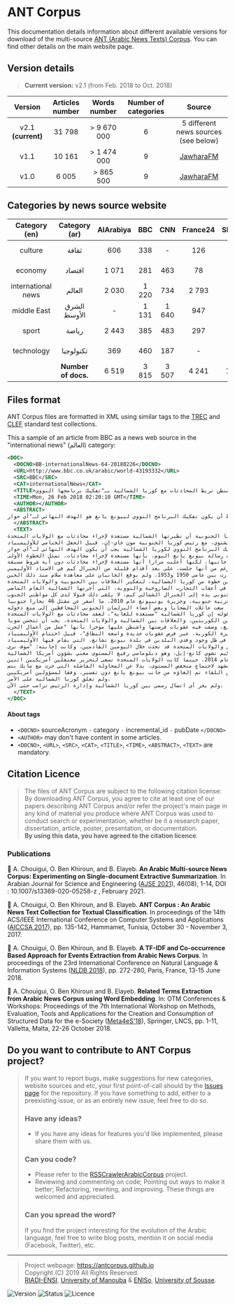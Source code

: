 ANT Corpus
=============================

This documentation details information about different available versions for download of the multi-source [ANT (Arabic News Texts) Corpus](http://antcorpus.github.io).
You can find other details on the main website page.

Version details
---------------
> **Current version:** v2.1 (from Feb. 2018 to Oct. 2018)

| Version  | Articles number | Words number | Number of categories | Source
| :------: | :-------------: | :---------: | :-------------------: | :-----:|
| v2.1 **(current)** | 31 798  | > 9 670 000 | 6 | 5 different news sources (see below) |
| v1.1 | 10 161  | > 1 474 000 | 9 | [JawharaFM](http://www.jawharafm.net/ar/) |
| v1.0 | 6 005  | > 865 500 | 9 | [JawharaFM](http://www.jawharafm.net/ar/) |

Categories by news source website
----------------

| Category (en)  | Category (ar)  |  AlArabiya  |  BBC  |  CNN  |  France24  |  SkyNews  |  Total |
| :------:  |  :-------------:  |  :---------:  |  :---------:  |  :---------:  |  :---------:  |  :---------:  |  :---------: |
| culture  |  ثقافة  | 606 | 338 | - | 126 | - | 1 070 |
| economy  |  اقتصاد  | 1 071 | 281 | 463 | 78 | 1 479 | 3 372 |
| international news  |  العالم  | 2 030 | 1 220 | 734 | 2 793 | 3 575 | 10 352 |
| middle East  | الشرق الأوسط | - | 1 131 | 1 640 | 947 | 3 972 | 7 690 |
| sport  |  رياضة  | 2 443 | 385 | 483 | 297 | 2 975 | 6 583 |
| technology  | تكنولوجيا  | 369 | 460 | 187 | - | 1 715 | 2 731 |
| | **Number of docs.** | 6 519 | 3 815 | 3 507 | 4 241 | 13 716 | 31 798 |


Files format
----------------
ANT Corpus files are formatted in XML using similar tags to the [TREC](http://trec.nist.gov/) and [CLEF](http://www.clef-initiative.eu/) standard test collections.

This a sample of an article from BBC as a news web source in the "international news" (العالم) category:
```xml
<DOC>
  <DOCNO>BB-internationalNews-64-20180226</DOCNO>
  <URL>http://www.bbc.co.uk/arabic/world-43193332</URL>
  <SRC>BBC</SRC>
  <CAT>internationalNews</CAT>
  <TITLE>واشنطن تربط المحادثات مع كوريا الشمالية بـ"تفكيك برنامجها النووي"</TITLE>
  <TIME>Mon, 26 Feb 2018 02:20:10 GMT</TIME>
  <AUTHOR></AUTHOR>
  <ABSTRACT>
كوريا الجنوبية تعلن أن نظيرتها الشمالية مستعدة لإجراء محادثات مع واشنطن، والأخيرة تشترط أن يكون تفكيك البرنامج النووي لبيونغ يانغ هو الهدف النهائي لـ"أي حوار".
  </ABSTRACT>
  <TEXT>
أعلنت كوريا الجنوبية أن نظيرتها الشمالية مستعدة لإجراء محادثات مع الولايات المتحدة.
جاء هذا الإعلان بعد لقاء بين الجنرال كيم يونغ-تشول، رئيس وفد كوريا الشمالية إلى الأوليمبياد الشتوي، مع رئيس كوريا الجنوبية مون جاي-إن، قبيل الحفل الختامي للأوليمبياد.
وردت وزارة الخارجية الأمريكية، قائلة إن تفكيك البرنامج النووي لكوريا الشمالية يجب أن يكون الهدف النهائي لـ"أي حوار".
وأضافت الوزارة في بيان: "سنرى إذا ما كانت رسالة بيونغ يانغ اليوم، بأنها مستعدة لإجراء محادثات، تمثل الخطوة الأولى".
ولم تؤكد بيونغ يانغ هذا العرض من جانبها، لكنها أعلنت مرارا أنها مستعدة لإجراء محادثات دون أية شروط مسبقة.
وحضرت إيفانكا ابنة الرئيس الأمريكي دونالد ترامب الحفل الختامي للأوليمبياد، لكن من غير المتوقع أن تلتقي بأي مسؤول من كوريا الشمالية، على الرغم من أنها جلست، على بعد أقدام قليلة من الجنرال كيم في الاستاد الأوليمبي.
وشبه الجزيرة الكورية مقسمة منذ الحرب، التي دارت بين عامي 1950 و1953، ولم يوقع الجانبان على معاهدة سلام منذ ذلك الحين.
ويعتبر البعض أن التقارب بين الكوريتين خطوة من كوريا الشمالية، لتعكير العلاقات بين الجنوبية والولايات المتحدة.
ويحذر خبراء من أن التطورات الأخيرة لا تضع نهاية للتوترات الإقليمية الكامنة، خاصة في أعقاب التجارب الصاروخية والنووية، التي أجرتها الشمالية العام الماضي.
وبينما يمد الرئيس الكوري الجنوبي يده إلى الجنرال الشمالي كيم، لا يلقى ذلك قبولا لدى كل مواطني الجنوب.
واتُهم الجنرال كيم بأنه مدبر الهجوم على سفينة حربية جنوبية، وجزيرة يونبيونغ عام 2010، ما أسفر عن مقتل 46 بحارا جنوبيا.
ووصل الجنرال كيم إلى سول، بينما سعت عائلات الضحايا وبعض أعضاء البرلمان الجنوبي المحافظين إلى منع دخوله.
ونقل مكتب رئيس كوريا الجنوبية عنه قوله إن كوريا الشمالية "مستعدة للغاية"، لعقد محادثات مع الولايات المتحدة.
وأضاف المكتب أن بيونغ يانغ "تتفق على أن المحادثات بين الكوريتين، والعلاقات بين الشمالية والولايات المتحدة، يجب أن تتحسن سويا".
ويأتي هذا الإعلان من جانب رئاسة كوريا الجنوبية، بعد ساعات من بيان غاضب من جانب بيونغ يانغ، وصفت فيه عقوبات فرضتها واشنطن عليها مؤخرا بأنها "عمل من أعمال الحرب".
وأشادت وزارة خارجية الشمال بالطريقة، التي تعاونت بها الكوريتان خلال الأوليمبياد، لكنها قالت إن واشنطن "جلبت التهديد بالحرب إلى شبه الجزيرة الكورية، عبر فرض عقوبات جديدة واسعة النطاق"، قبيل اختتام الأوليمبياد.
امتلأت وسائل الإعلام الكورية الجنوبية بإشارات، إلى أن محادثات بين كوريا الشمالية والولايات المتحدة يمكن أن تعقد، في ظل وجود وفدي البلدين في بلدة بيونغ تشانغ، التي يقام فيها الأوليمبياد.
وسألت لورا بيكر، مراسلة بي بي سي في سول، مسؤولا من حكومة الجنوب، إذا ما كانت مقابلة بين وفدي الشمال والولايات المتحدة قد تحدث خلال اليومين القادمين، وكانت إجابته: "سوف نرى".
وأرسلت كوريا الشمالية وفدا عبر الحدود، من ضمنه الجنرال كيم تشوي كانغ-إيل، وهو دبلوماسي رفيع المستوى معني بشؤون أمريكا الشمالية.
في غضون ذلك، تضمن الوفد الأمريكي أليسون هوكر، وهي من مجلس الأن القومي الأمريكي، ومتخصصة في شؤون شبه الجزيرة الكورية. والتقت أليسون مع الجنرال كيم في كوريا الشمالية عام 2014، حينما كانت الولايات المتحدة تسعى لتحرير معتقلين أمريكيين اثنين.
وقد يجري إعداد المشهد لاجتماع منخفض المستوى، بدلا عن المحاولة الفاشلة التي جرت مع مايك بنس.
وكان من المقرر أن يلتقي بنس مع كيم يو-جونغ، شقيقة الزعيم الكوري الشمالي كيم يونغ-أون، في بداية الأوليمبياد، لكن اللقاء تم إلغاؤه من جانب بيونغ يانغ دون تفسير، وفقا لمسؤولين أمريكيين.
ولم تعلق كوريا الشمالية على الأمر.
ولم يجر أي اتصال رسمي بين كوريا الشمالية وإدارة الرئيس ترامب حتى الآن.
  </TEXT>
</DOC>
```
#### About tags
- `<DOCNO>` sourceAcronym `-` category `-` incremental_id `-` pubDate `</DOCNO>`
- `<AUTHOR>` may don't have content in some articles.
- `<DOCNO>`, `<URL>`, `<SRC>`, `<CAT>`, `<TITLE>`, `<TIME>`, `<ABSTRACT>`, `<TEXT>` are mandatory.


## Citation Licence
>The files of ANT Corpus are subject to the following citation license:   
>By downloading ANT Corpus, you agree to cite at least one of our papers describing ANT Corpus and/or refer the project's main page in any kind of material you produce where ANT Corpus was used to conduct search or experimentation, whether be it a research paper, dissertation, article, poster, presentation, or documentation.   
>**By using this data, you have agreed to the citation licence**.

### Publications
:page_facing_up: A. Chouigui, O. Ben Khiroun, and B. Elayeb. **An Arabic Multi-source News Corpus: Experimenting on Single-document Extractive Summarization**. In Arabian Journal for Science and Engineering ([AJSE 2021](https://link.springer.com/article/10.1007/s13369-020-05258-z)), 46(08), 1-14, DOI : 10.1007/s13369-020-05258-z , February 2021.

:page_facing_up: A. Chouigui, O. Ben Khiroun, and B. Elayeb. **ANT Corpus : An Arabic News Text Collection for Textual Classification**. In proceedings of the 14th ACS/IEEE International Conference on Computer Systems and Applications ([AICCSA 2017](http://www.aiccsa.net/AICCSA2017/)), pp. 135-142, Hammamet, Tunisia, October 30 - November 3, 2017.

:page_facing_up: A. Chouigui, O. Ben Khiroun, and B. Elayeb. **A TF-IDF and Co-occurrence Based Approach for Events Extraction from Arabic News Corpus**. In proceedings of the 23rd International Conference on Natural Language & Information Systems ([NLDB 2018](http://nldb2018.cnam.fr/)), pp. 272-280, Paris, France, 13-15 June 2018.

:page_facing_up: A. Chouigui, O. Ben Khiroun and B. Elayeb. **Related Terms Extraction from Arabic News Corpus using Word Embedding**. In: OTM Conferences & Workshops: Proceedings of the 7th International Workshop on Methods, Evaluation, Tools and Applications for the Creation and Consumption of Structured Data for the e-Society ([Meta4eS'18](http://www.otmconferences.org/index.php/ws/meta4es-2018)), Springer, LNCS, pp. 1-11, Valletta, Malta, 22-26 October 2018.

## Do you want to contribute to ANT Corpus project?
> If you want to report bugs, make suggestions for new categories, website sources and etc, your first point-of-call should by the [Issues page](https://github.com/antcorpus/antcorpus.multisource.data/issues) for the repository. If you have something to add, either to a preexisting issue, or as an entirely new issue, feel free to do so.
> ### Have any ideas?
> - If you have any ideas for features you'd like implemented, please share them with us.
> ### Can you code?
> - Please refer to the [RSSCrawlerArabicCorpus](https://github.com/antcorpus/RSSCrawlerArabicCorpus) project.
> - Reviewing and commenting on code; Pointing out ways to make it better; Refactoring, rewriting, and improving. These things are welcomed and appreciated.
> ### Can you spread the word?
> If you find the project interesting for the evolution of the Arabic language, feel free to write blog posts, mention it on social media (Facebook, Twitter), etc.


----------------------
> Project webpage: <https://antcorpus.github.io>  
> Copyright (C) 2019 All Rights Reserved.  
> [RIADI-ENSI](http://www.riadi.rnu.tn/), [University of Manouba](http://www.uma.rnu.tn) & [ENISo](eniso.rnu.tn), [University of Sousse](http://www.uc.rnu.tn).  

![Version](https://img.shields.io/badge/last_version-v2.1-green.svg)
![Status](https://img.shields.io/badge/status-beta-orange.svg)
![Licence](https://img.shields.io/badge/licence-Apache_2.0-blue.svg)
